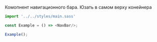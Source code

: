 Комопнент навигационного бара. Юзать в самом верху конейнера
```javascript
import '../../styles/main.sass'

const Example = () => <NavBar/>;

Example();
```